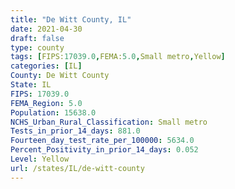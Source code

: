 ```yaml
---
title: "De Witt County, IL"
date: 2021-04-30
draft: false
type: county
tags: [FIPS:17039.0,FEMA:5.0,Small metro,Yellow]
categories: [IL]
County: De Witt County
State: IL
FIPS: 17039.0
FEMA_Region: 5.0
Population: 15638.0
NCHS_Urban_Rural_Classification: Small metro
Tests_in_prior_14_days: 881.0
Fourteen_day_test_rate_per_100000: 5634.0
Percent_Positivity_in_prior_14_days: 0.052
Level: Yellow
url: /states/IL/de-witt-county
---
```



